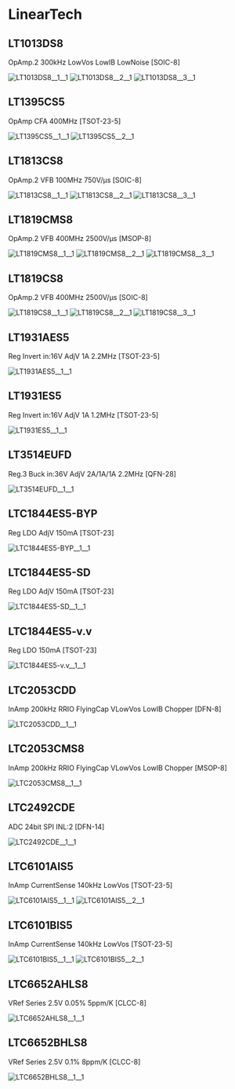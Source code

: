 # LinearTech

## LT1013DS8
OpAmp.2 300kHz LowVos LowIB LowNoise [SOIC-8]

![LT1013DS8__1__1](/images/TexasInstruments__LT1013DDR__1__1.png?raw=true) 
![LT1013DS8__2__1](/images/TexasInstruments__LT1013DDR__2__1.png?raw=true) 
![LT1013DS8__3__1](/images/TexasInstruments__LT1013DDR__3__1.png?raw=true) 

## LT1395CS5
OpAmp CFA 400MHz [TSOT-23-5]

![LT1395CS5__1__1](/images/AnalogDevices__AD8601ARTZ__1__1.png?raw=true) 
![LT1395CS5__2__1](/images/AnalogDevices__AD8601ARTZ__2__1.png?raw=true) 

## LT1813CS8
OpAmp.2 VFB 100MHz 750V/µs [SOIC-8]

![LT1813CS8__1__1](/images/AnalogDevices__AD8552ARUZ__1__1.png?raw=true) 
![LT1813CS8__2__1](/images/AnalogDevices__AD8552ARUZ__2__1.png?raw=true) 
![LT1813CS8__3__1](/images/AnalogDevices__AD8552ARUZ__3__1.png?raw=true) 

## LT1819CMS8
OpAmp.2 VFB 400MHz 2500V/µs [MSOP-8]

![LT1819CMS8__1__1](/images/AnalogDevices__AD8552ARUZ__1__1.png?raw=true) 
![LT1819CMS8__2__1](/images/AnalogDevices__AD8552ARUZ__2__1.png?raw=true) 
![LT1819CMS8__3__1](/images/AnalogDevices__AD8552ARUZ__3__1.png?raw=true) 

## LT1819CS8
OpAmp.2 VFB 400MHz 2500V/µs [SOIC-8]

![LT1819CS8__1__1](/images/AnalogDevices__AD8552ARUZ__1__1.png?raw=true) 
![LT1819CS8__2__1](/images/AnalogDevices__AD8552ARUZ__2__1.png?raw=true) 
![LT1819CS8__3__1](/images/AnalogDevices__AD8552ARUZ__3__1.png?raw=true) 

## LT1931AES5
Reg Invert in:16V AdjV 1A 2.2MHz [TSOT-23-5]

![LT1931AES5__1__1](/images/LinearTech__LT1931AES5__1__1.png?raw=true) 

## LT1931ES5
Reg Invert in:16V AdjV 1A 1.2MHz [TSOT-23-5]

![LT1931ES5__1__1](/images/LinearTech__LT1931AES5__1__1.png?raw=true) 

## LT3514EUFD
Reg.3 Buck in:36V AdjV 2A/1A/1A 2.2MHz [QFN-28]

![LT3514EUFD__1__1](/images/LinearTech__LT3514EUFD__1__1.png?raw=true) 

## LTC1844ES5-BYP
Reg LDO AdjV 150mA [TSOT-23]

![LTC1844ES5-BYP__1__1](/images/LinearTech__LTC1844ES5-BYP__1__1.png?raw=true) 

## LTC1844ES5-SD
Reg LDO AdjV 150mA [TSOT-23]

![LTC1844ES5-SD__1__1](/images/LinearTech__LTC1844ES5-SD__1__1.png?raw=true) 

## LTC1844ES5-v.v
Reg LDO 150mA [TSOT-23]

![LTC1844ES5-v.v__1__1](/images/LinearTech__LTC1844ES5-v.v__1__1.png?raw=true) 

## LTC2053CDD
InAmp 200kHz RRIO FlyingCap VLowVos LowIB Chopper [DFN-8]

![LTC2053CDD__1__1](/images/LinearTech__LTC2053CDD__1__1.png?raw=true) 

## LTC2053CMS8
InAmp 200kHz RRIO FlyingCap VLowVos LowIB Chopper [MSOP-8]

![LTC2053CMS8__1__1](/images/LinearTech__LTC2053CMS8__1__1.png?raw=true) 

## LTC2492CDE
ADC 24bit SPI INL:2 [DFN-14]

![LTC2492CDE__1__1](/images/LinearTech__LTC2492CDE__1__1.png?raw=true) 

## LTC6101AIS5
InAmp CurrentSense 140kHz LowVos [TSOT-23-5]

![LTC6101AIS5__1__1](/images/LinearTech__LTC6101AIS5__1__1.png?raw=true) 
![LTC6101AIS5__2__1](/images/LinearTech__LTC6101AIS5__2__1.png?raw=true) 

## LTC6101BIS5
InAmp CurrentSense 140kHz LowVos [TSOT-23-5]

![LTC6101BIS5__1__1](/images/LinearTech__LTC6101AIS5__1__1.png?raw=true) 
![LTC6101BIS5__2__1](/images/LinearTech__LTC6101AIS5__2__1.png?raw=true) 

## LTC6652AHLS8
VRef Series 2.5V 0.05% 5ppm/K [CLCC-8]

![LTC6652AHLS8__1__1](/images/LinearTech__LTC6652AHLS8__1__1.png?raw=true) 

## LTC6652BHLS8
VRef Series 2.5V 0.1% 8ppm/K [CLCC-8]

![LTC6652BHLS8__1__1](/images/LinearTech__LTC6652AHLS8__1__1.png?raw=true) 

